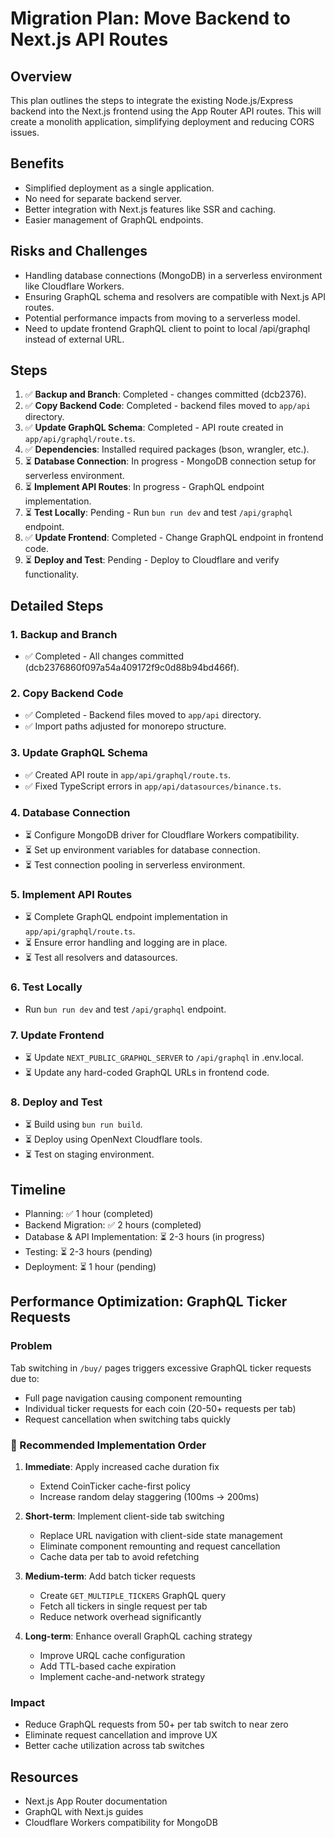 # Migration Plan: Move Backend to Next.js API Routes

## Overview

This plan outlines the steps to integrate the existing Node.js/Express backend into the Next.js frontend using the App Router API routes. This will create a monolith application, simplifying deployment and reducing CORS issues.

## Benefits

- Simplified deployment as a single application.
- No need for separate backend server.
- Better integration with Next.js features like SSR and caching.
- Easier management of GraphQL endpoints.

## Risks and Challenges

- Handling database connections (MongoDB) in a serverless environment like Cloudflare Workers.
- Ensuring GraphQL schema and resolvers are compatible with Next.js API routes.
- Potential performance impacts from moving to a serverless model.
- Need to update frontend GraphQL client to point to local /api/graphql instead of external URL.

## Steps

1. ✅ **Backup and Branch**: Completed - changes committed (dcb2376).
2. ✅ **Copy Backend Code**: Completed - backend files moved to `app/api` directory.
3. ✅ **Update GraphQL Schema**: Completed - API route created in `app/api/graphql/route.ts`.
4. ✅ **Dependencies**: Installed required packages (bson, wrangler, etc.).
5. ⏳ **Database Connection**: In progress - MongoDB connection setup for serverless environment.
6. ⏳ **Implement API Routes**: In progress - GraphQL endpoint implementation.
7. ⏳ **Test Locally**: Pending - Run `bun run dev` and test `/api/graphql` endpoint.
8. ✅ **Update Frontend**: Completed - Change GraphQL endpoint in frontend code.
9. ⏳ **Deploy and Test**: Pending - Deploy to Cloudflare and verify functionality.

## Detailed Steps

### 1. Backup and Branch

- ✅ Completed - All changes committed (dcb2376860f097a54a409172f9c0d88b94bd466f).

### 2. Copy Backend Code

- ✅ Completed - Backend files moved to `app/api` directory.
- ✅ Import paths adjusted for monorepo structure.

### 3. Update GraphQL Schema

- ✅ Created API route in `app/api/graphql/route.ts`.
- ✅ Fixed TypeScript errors in `app/api/datasources/binance.ts`.

### 4. Database Connection

- ⏳ Configure MongoDB driver for Cloudflare Workers compatibility.
- ⏳ Set up environment variables for database connection.
- ⏳ Test connection pooling in serverless environment.

### 5. Implement API Routes

- ⏳ Complete GraphQL endpoint implementation in `app/api/graphql/route.ts`.
- ⏳ Ensure error handling and logging are in place.
- ⏳ Test all resolvers and datasources.

### 6. Test Locally

- Run `bun run dev` and test `/api/graphql` endpoint.

### 7. Update Frontend

- ⏳ Update `NEXT_PUBLIC_GRAPHQL_SERVER` to `/api/graphql` in .env.local.
- ⏳ Update any hard-coded GraphQL URLs in frontend code.

### 8. Deploy and Test

- ⏳ Build using `bun run build`.
- ⏳ Deploy using OpenNext Cloudflare tools.
- ⏳ Test on staging environment.

## Timeline

- Planning: ✅ 1 hour (completed)
- Backend Migration: ✅ 2 hours (completed)
- Database & API Implementation: ⏳ 2-3 hours (in progress)
- Testing: ⏳ 2-3 hours (pending)
- Deployment: ⏳ 1 hour (pending)

## Performance Optimization: GraphQL Ticker Requests

### Problem

Tab switching in `/buy/` pages triggers excessive GraphQL ticker requests due to:

- Full page navigation causing component remounting
- Individual ticker requests for each coin (20-50+ requests per tab)
- Request cancellation when switching tabs quickly

### 🚀 Recommended Implementation Order

1. **Immediate**: Apply increased cache duration fix
   - Extend CoinTicker cache-first policy
   - Increase random delay staggering (100ms → 200ms)

2. **Short-term**: Implement client-side tab switching
   - Replace URL navigation with client-side state management
   - Eliminate component remounting and request cancellation
   - Cache data per tab to avoid refetching

3. **Medium-term**: Add batch ticker requests
   - Create `GET_MULTIPLE_TICKERS` GraphQL query
   - Fetch all tickers in single request per tab
   - Reduce network overhead significantly

4. **Long-term**: Enhance overall GraphQL caching strategy
   - Improve URQL cache configuration
   - Add TTL-based cache expiration
   - Implement cache-and-network strategy

### Impact

- Reduce GraphQL requests from 50+ per tab switch to near zero
- Eliminate request cancellation and improve UX
- Better cache utilization across tab switches

## Resources

- Next.js App Router documentation
- GraphQL with Next.js guides
- Cloudflare Workers compatibility for MongoDB
